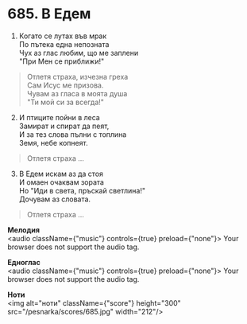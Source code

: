# 685. В Едем

1. Когато се лутах във мрак  
По пътека една непозната  
Чух аз глас любим, що ме заплени  
"При Мен се приближи!"  

> Отлетя страха, изчезна греха  
> Сам Исус ме призова.  
> Чувам аз гласа в моята душа  
> "Ти мой си за всегда!"

2. И птиците пойни в леса  
Замират и спират да пеят,  
И за тез слова пълни с топлина  
Земя, небе копнеят.  

> Отлетя страха ...  

3. В Едем искам аз да стоя  
И омаен очаквам зората  
Но "Иди в света, пръскай светлина!"  
Дочувам аз словата.  

> Отлетя страха ...

**Мелодия**  
<audio className={"music"} controls={true} preload={"none"}>
    <source src="/pesnarka/mp3/685.mp3" type="audio/mpeg"/>
    Your browser does not support the audio tag.
</audio>

**Едноглас**  
<audio className={"music"} controls={true} preload={"none"}>
    <source src="/pesnarka/transp/685.mp3" type="audio/mpeg"/>
    Your browser does not support the audio tag.
</audio>

**Ноти**  
<img alt="ноти" className={"score"} height="300" src="/pesnarka/scores/685.jpg" width="212"/>
